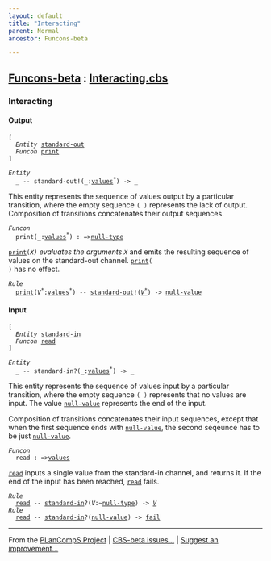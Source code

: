 ```yaml
---
layout: default
title: "Interacting"
parent: Normal
ancestor: Funcons-beta

---
```


[Funcons-beta] : [Interacting.cbs]
-----------------------------

### Interacting

#### Output

<div class="highlighter-rouge"><pre class="highlight"><code>[
  <i class="keyword">Entity</i> <span class="name"><a href="#Name_standard-out">standard-out</a></span>
  <i class="keyword">Funcon</i> <span class="name"><a href="#Name_print">print</a></span>
]</code></pre></div>



<div class="highlighter-rouge"><pre class="highlight"><code><i class="keyword">Entity</i>
  _ -- <span class="ent-name"><span id="Name_standard-out">standard-out</span></span>!(_:<span class="name"><a href="../../../Values/Value-Types/index.html#Name_values">values</a></span><sup class="sup">*</sup>) -> _</code></pre></div>


  This entity represents the sequence of values output by a particular
  transition, where the empty sequence <code>( )</code> represents the lack of output.
  Composition of transitions concatenates their output sequences.



<div class="highlighter-rouge"><pre class="highlight"><code><i class="keyword">Funcon</i>
  <span class="name"><span id="Name_print">print</span></span>(_:<span class="name"><a href="../../../Values/Value-Types/index.html#Name_values">values</a></span><sup class="sup">*</sup>) : =><span class="name"><a href="../../../Values/Primitive/Null/index.html#Name_null-type">null-type</a></span></code></pre></div>

  <code><span class="name"><a href="#Name_print">print</a></span>(<i class="var">X<sup class="sup">*</sup></i>)</code> evaluates the arguments <code><i class="var">X<sup class="sup">*</sup></i></code> and emits the resulting sequence of
  values on the standard-out channel. <code><span class="name"><a href="#Name_print">print</a></span>( )</code> has no effect.

<div class="highlighter-rouge"><pre class="highlight"><code><i class="keyword">Rule</i>
  <span class="name"><a href="#Name_print">print</a></span>(<span id="Variable137_V*"><i class="var">V<sup class="sup">*</sup></i></span>:<span class="name"><a href="../../../Values/Value-Types/index.html#Name_values">values</a></span><sup class="sup">*</sup>) -- <span class="ent-name"><a href="#Name_standard-out">standard-out</a></span>!(<a href="#Variable137_V*"><i class="var">V<sup class="sup">*</sup></i></a>) -> <span class="name"><a href="../../../Values/Primitive/Null/index.html#Name_null-value">null-value</a></span></code></pre></div>



#### Input

<div class="highlighter-rouge"><pre class="highlight"><code>[
  <i class="keyword">Entity</i> <span class="name"><a href="#Name_standard-in">standard-in</a></span>
  <i class="keyword">Funcon</i> <span class="name"><a href="#Name_read">read</a></span>
]</code></pre></div>


<div class="highlighter-rouge"><pre class="highlight"><code><i class="keyword">Entity</i>
  _ -- <span class="ent-name"><span id="Name_standard-in">standard-in</span></span>?(_:<span class="name"><a href="../../../Values/Value-Types/index.html#Name_values">values</a></span><sup class="sup">*</sup>) -> _</code></pre></div>


  This entity represents the sequence of values input by a particular
  transition, where the empty sequence <code>( )</code> represents that no values are
  input. The value <code><span class="name"><a href="../../../Values/Primitive/Null/index.html#Name_null-value">null-value</a></span></code> represents the end of the input.
  
  Composition of transitions concatenates their input sequences, except that
  when the first sequence ends with <code><span class="name"><a href="../../../Values/Primitive/Null/index.html#Name_null-value">null-value</a></span></code>, the second seqeunce has to be
  just <code><span class="name"><a href="../../../Values/Primitive/Null/index.html#Name_null-value">null-value</a></span></code>.



<div class="highlighter-rouge"><pre class="highlight"><code><i class="keyword">Funcon</i>
  <span class="name"><span id="Name_read">read</span></span> : =><span class="name"><a href="../../../Values/Value-Types/index.html#Name_values">values</a></span></code></pre></div>

  <code><span class="name"><a href="#Name_read">read</a></span></code> inputs a single value from the standard-in channel, and returns it.
  If the end of the input has been reached, <code><span class="name"><a href="#Name_read">read</a></span></code> fails.

<div class="highlighter-rouge"><pre class="highlight"><code><i class="keyword">Rule</i>
  <span class="name"><a href="#Name_read">read</a></span> -- <span class="ent-name"><a href="#Name_standard-in">standard-in</a></span>?(<span id="Variable309_V"><i class="var">V</i></span>:~<span class="name"><a href="../../../Values/Primitive/Null/index.html#Name_null-type">null-type</a></span>) -> <a href="#Variable309_V"><i class="var">V</i></a>
<i class="keyword">Rule</i>
  <span class="name"><a href="#Name_read">read</a></span> -- <span class="ent-name"><a href="#Name_standard-in">standard-in</a></span>?(<span class="name"><a href="../../../Values/Primitive/Null/index.html#Name_null-value">null-value</a></span>) -> <span class="name"><a href="../../Abnormal/Failing/index.html#Name_fail">fail</a></span></code></pre></div>



____

From the [PLanCompS Project] | [CBS-beta issues...] | [Suggest an improvement...]

[Interacting.cbs]: Interacting.cbs 
  "CBS SOURCE FILE"
[Funcons-beta]: /CBS-beta/docs/Funcons-beta
  "FUNCONS-BETA"
[Unstable-Funcons-beta]: /CBS-beta/docs/Unstable-Funcons-beta
  "UNSTABLE-FUNCONS-BETA"
[Languages-beta]: /CBS-beta/docs/Languages-beta
  "LANGUAGES-BETA"
[Unstable-Languages-beta]: /CBS-beta/docs/Unstable-Languages-beta
  "UNSTABLE-LANGUAGES-BETA"
[CBS-beta]: /CBS-beta "CBS-BETA"
[PLanCompS Project]: https://plancomps.github.io
  "PROGRAMMING LANGUAGE COMPONENTS AND SPECIFICATIONS PROJECT HOME PAGE"
[CBS-beta issues...]: https://github.com/plancomps/CBS-beta/issues
  "CBS-BETA ISSUE REPORTS ON GITHUB"
[Suggest an improvement...]: mailto:plancomps@gmail.com?Subject=CBS-beta%20-%20comment&Body=Re%3A%20CBS-beta%20specification%20at%20Computations/Normal/Interacting/Interacting.cbs%0A%0AComment/Query/Issue/Suggestion%3A%0A%0A%0ASignature%3A%0A 
  "GENERATE AN EMAIL TEMPLATE"
